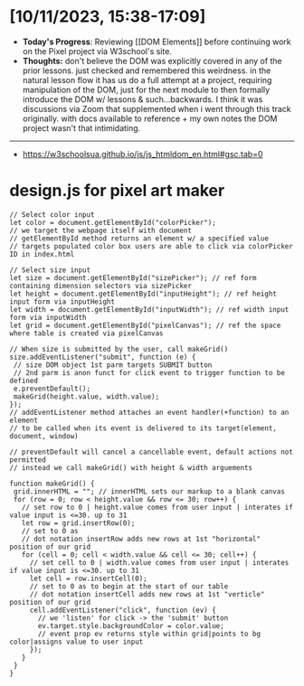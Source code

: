 # [10/11/2023, 15:38-17:09]
- **Today's Progress**: Reviewing [[DOM Elements]] before continuing work on the Pixel project via W3school's site. 
- **Thoughts:** don't believe the DOM was explicitly covered in any of the prior lessons. just checked and remembered this weirdness. in the natural lesson flow it has us do a full attempt at a project, requiring manipulation of the DOM, just for the next module to then formally introduce the DOM w/ lessons & such...backwards. I think it was discussions via Zoom that supplemented when i went through this track originally. with docs available to reference + my own notes the DOM project wasn't that intimidating. 
---
- https://w3schoolsua.github.io/js/js_htmldom_en.html#gsc.tab=0

# design.js for pixel art maker
```
// Select color input
let color = document.getElementById("colorPicker");
// we target the webpage itself with document
// getElementById method returns an element w/ a specified value
// targets populated color box users are able to click via colorPicker ID in index.html

// Select size input
let size = document.getElementById("sizePicker"); // ref form containing dimension selectors via sizePicker
let height = document.getElementById("inputHeight"); // ref height input form via inputHeight
let width = document.getElementById("inputWidth"); // ref width input form via inputWidth
let grid = document.getElementById("pixelCanvas"); // ref the space where table is created via pixelCanvas

// When size is submitted by the user, call makeGrid()
size.addEventListener("submit", function (e) {
 // size DOM object 1st parm targets SUBMIT button
 // 2nd parm is anon funct for click event to trigger function to be defined
 e.preventDefault();
 makeGrid(height.value, width.value);
});
// addEventListener method attaches an event handler(+function) to an element
// to be called when its event is delivered to its target(element, document, window)

// preventDefault will cancel a cancellable event, default actions not permitted
// instead we call makeGrid() with height & width arguements

function makeGrid() {
 grid.innerHTML = ""; // innerHTML sets our markup to a blank canvas
 for (row = 0; row < height.value && row <= 30; row++) {
   // set row to 0 | height.value comes from user input | interates if value input is <=30. up to 31
   let row = grid.insertRow(0);
   // set to 0 as 
   // dot notation insertRow adds new rows at 1st "horizontal" position of our grid
   for (cell = 0; cell < width.value && cell <= 30; cell++) {
     // set cell to 0 | width.value comes from user input | interates if value input is <=30. up to 31
     let cell = row.insertCell(0);
     // set to 0 as to begin at the start of our table
     // dot notation insertCell adds new rows at 1st "verticle" position of our grid
     cell.addEventListener("click", function (ev) {
       // we 'listen' for click -> the 'submit' button
       ev.target.style.backgroundColor = color.value;
       // event prop ev returns style within grid|points to bg color|assigns value to user input
     });
   }
 }
}
```



















